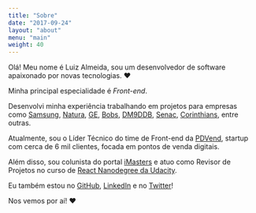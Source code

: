 ```yaml
---
title: "Sobre"
date: "2017-09-24"
layout: "about"
menu: "main"
weight: 40
---
```


Olá! Meu nome é Luiz Almeida, sou um desenvolvedor de software apaixonado por novas tecnologias. :heart:

Minha principal especialidade é *Front-end*.

Desenvolvi minha experiência trabalhando em projetos para empresas como [Samsung](http://www.samsung.com/br/), [Natura](http://www.natura.com.br/), [GE](https://www.ge.com/br/), [Bobs](https://www.bobs.com.br/), [DM9DDB](https://www.facebook.com/DM9DDB), [Senac](http://www.senac.br/), [Corinthians](http://www.corinthians.com.br/), entre outras.

Atualmente, sou o Líder Técnico do time de Front-end da [PDVend](https://www.pdvend.com.br/), startup com cerca de 6 mil clientes, focada em pontos de venda digitais.

Além disso, sou colunista do portal [iMasters](enableEmoji) e atuo como Revisor de Projetos no curso de [React Nanodegree da Udacity](https://br.udacity.com/course/react-nanodegree--nd019/).

Eu também estou no [GitHub](https://github.com/lhas), [LinkedIn](https://www.linkedin.com/in/luizhrqas/) e no [Twitter](https://twitter.com/01lhas)!

Nos vemos por aí! :heart:
